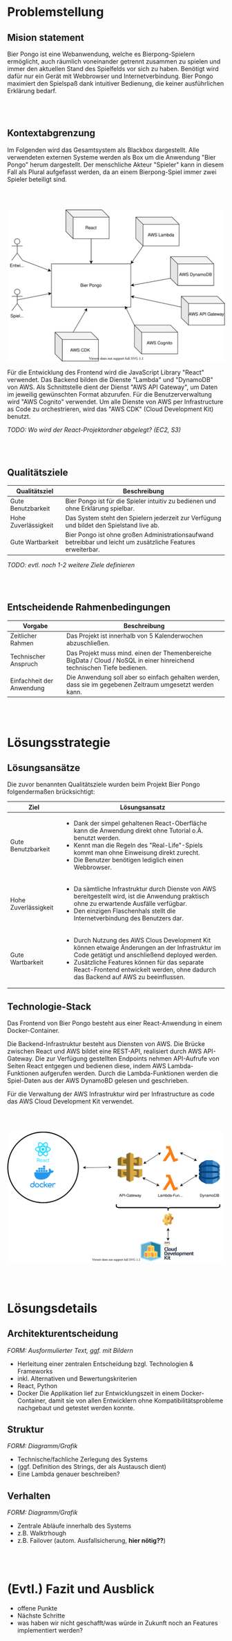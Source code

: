 # Problemstellung

## Mision statement

Bier Pongo ist eine Webanwendung, welche es Bierpong-Spielern ermöglicht,
auch räumlich voneinander getrennt zusammen zu spielen und immer den aktuellen Stand des Spielfelds vor sich zu haben. Benötigt wird dafür nur ein Gerät mit Webbrowser und Internetverbindung. Bier Pongo maximiert den Spielspaß dank intuitiver Bedienung, die keiner ausführlichen Erklärung bedarf.

<br><br>

## Kontextabgrenzung

Im Folgenden wird das Gesamtsystem als Blackbox dargestellt.
Alle verwendeten externen Systeme werden als Box um die Anwendung "Bier Pongo" herum dargestellt. Der menschliche Akteur "Spieler" kann in diesem Fall als Plural aufgefasst werden, da an einem Bierpong-Spiel immer zwei Spieler beteiligt sind.

<br><br>

![blackbox_bierpongo](images/blackbox.svg)

Für die Entwicklung des Frontend wird die JavaScript Library "React" verwendet. Das Backend bilden die Dienste "Lambda" und "DynamoDB" von AWS. Als Schnittstelle dient der Dienst "AWS API Gateway", um Daten im jeweilig gewünschten Format abzurufen. Für die Benutzerverwaltung wird "AWS Cognito" verwendet. Um alle Dienste von AWS per Infrastructure as Code zu orchestrieren, wird das "AWS CDK" (Cloud Development Kit) benutzt.

_TODO: Wo wird der React-Projektordner abgelegt? (EC2, S3)_

<br><br>

## Qualitätsziele

| Qualitätsziel        | Beschreibung                                                                                                 |
| -------------------- | ------------------------------------------------------------------------------------------------------------ |
| Gute Benutzbarkeit   | Bier Pongo ist für die Spieler intuitiv zu bedienen und ohne Erklärung spielbar.                             |
| Hohe Zuverlässigkeit | Das System steht den Spielern jederzeit zur Verfügung und bildet den Spielstand live ab.                     |
| Gute Wartbarkeit     | Bier Pongo ist ohne großen Administrationsaufwand betreibbar und leicht um zusätzliche Features erweiterbar. |

_TODO: evtl. noch 1-2 weitere Ziele definieren_

<br><br>

## Entscheidende Rahmenbedingungen

| Vorgabe                   | Beschreibung                                                                                                             |
| ------------------------- | ------------------------------------------------------------------------------------------------------------------------ |
| Zeitlicher Rahmen         | Das Projekt ist innerhalb von 5 Kalenderwochen abzuschließen.                                                            |
| Technischer Anspruch      | Das Projekt muss mind. einen der Themenbereiche BigData / Cloud / NoSQL in einer hinreichend technischen Tiefe bedienen. |
| Einfachheit der Anwendung | Die Anwendung soll aber so einfach gehalten werden, dass sie im gegebenen Zeitraum umgesetzt werden kann.                |

<br><br>

# Lösungsstrategie

## Lösungsansätze

Die zuvor benannten Qualitätsziele wurden beim Projekt Bier Pongo folgendermaßen brücksichtigt:

| Ziel                 | Lösungsansatz                                                                                                                                                                                                                                                                                    |
| -------------------- | ------------------------------------------------------------------------------------------------------------------------------------------------------------------------------------------------------------------------------------------------------------------------------------------------ |
| Gute Benutzbarkeit   | <ul><li>Dank der simpel gehaltenen React-Oberfläche kann die Anwendung direkt ohne Tutorial o.Ä. benutzt werden.<li> Kennt man die Regeln des "Real-Life"-Spiels kommt man ohne Einweisung direkt zurecht. <li>Die Benutzer benötigen lediglich einen Webbrowser.</ul>                           |
| Hohe Zuverlässigkeit | <ul><li>Da sämtliche Infrastruktur durch Dienste von AWS bereitgestellt wird, ist die Anwendung praktisch ohne zu erwartende Ausfälle verfügbar. <li> Den einzigen Flaschenhals stellt die Internetverbindung des Benutzers dar.</ul>                                                            |
| Gute Wartbarkeit     | <ul><li>Durch Nutzung des AWS Clous Development Kit können etwaige Änderungen an der Infrastruktur im Code getätigt und anschließend deployed werden. <li>Zusätzliche Features können für das separate React-Frontend entwickelt werden, ohne dadurch das Backend auf AWS zu beeinflussen. </ul> |

## Technologie-Stack

Das Frontend von Bier Pongo besteht aus einer React-Anwendung in einem Docker-Container.

Die Backend-Infrastruktur besteht aus Diensten von AWS. Die Brücke zwischen React und AWS bildet eine REST-API, realisiert durch AWS API-Gateway. Die zur Verfügung gestellten Endpoints nehmen API-Aufrufe von Seiten React entgegen und bedienen diese, indem AWS Lambda-Funktionen aufgerufen werden. Durch die Lambda-Funktionen werden die Spiel-Daten aus der AWS DynamoBD gelesen und geschrieben.

Für die Verwaltung der AWS Infrastruktur wird per Infrastructure as code das AWS Cloud Development Kit verwendet.

<br><br>

![blackbox_bierpongo](images/techstack.svg)

<br><br>

# Lösungsdetails

## Architekturentscheidung

<i>FORM: Ausformulierter Text, ggf. mit Bildern</i>

- Herleitung einer zentralen Entscheidung bzgl. Technologien & Frameworks
- inkl. Alternativen und Bewertungskriterien
- React, Python
- Docker
  Die Applikation lief zur Entwicklungszeit in einem Docker-Container, damit sie von allen Entwicklern ohne Kompatibilitätsprobleme nachgebaut und getestet werden konnte.

## Struktur

<i>FORM: Diagramm/Grafik</i>

- Technische/fachliche Zerlegung des Systems
- (ggf. Definition des Strings, der als Austausch dient)
- Eine Lambda genauer beschreiben?

## Verhalten

<i>FORM: Diagramm/Grafik</i>

- Zentrale Abläufe innerhalb des Systems
- z.B. Walktrhough
- z.B. Failover (autom. Ausfallsicherung, <b>hier nötig??</b>)

<br><br>

# (Evtl.) Fazit und Ausblick

- offene Punkte
- Nächste Schritte
- was haben wir nicht geschafft/was würde in Zukunft noch an Features implementiert werden?
